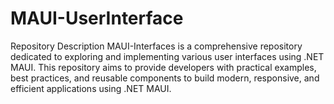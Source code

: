 # MAUI-UserInterface
Repository Description MAUI-Interfaces is a comprehensive repository dedicated to exploring and implementing various user interfaces using .NET MAUI. This repository aims to provide developers with practical examples, best practices, and reusable components to build modern, responsive, and efficient applications using .NET MAUI.

